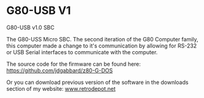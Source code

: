 # G80-USB V1
 G80-USB v1.0 SBC



The G80-USS Micro SBC.  The second iteration of the G80 Computer family, this computer made a change to it's communication by allowing for RS-232 or USB Serial interfaces to communicate with the computer.

The source code for the firmware can be found here: https://github.com/jdgabbard/z80-G-DOS

Or you can download previous version of the software in the downloads section of my website:  www.retrodepot.net